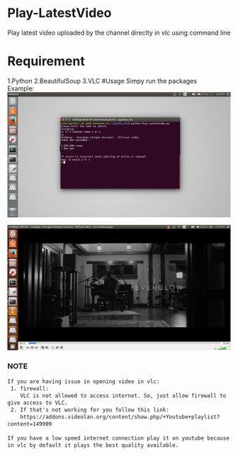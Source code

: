 # Play-LatestVideo
Play latest video uploaded by the channel direclty in vlc using command line
# Requirement
1.Python
2.BeautifulSoup
3.VLC
#Usage
Simpy run the packages  
Example:  
![](https://github.com/NikhilDhyani/Play-LatestVideo/blob/master/Images/Screenshot%20from%202016-12-11%2014-28-14.png) 

![](https://github.com/NikhilDhyani/Play-LatestVideo/blob/master/Images/Screenshot%20from%202016-12-10%2012-50-21.png)

### NOTE
    If you are having issue in opening video in vlc:
     1. firewall:  
        VLC is not allowed to access internet. So, just allow firewall to give access to VLC.
     2. If that's not working for you follow this link:  
        https://addons.videolan.org/content/show.php/+Youtube+playlist?content=149909  
      
    If you have a low speed internet connection play it on youtube because in vlc by default it plays the best quality available.
    

